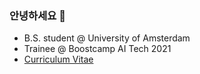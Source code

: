 ### 안녕하세요 👋  
- B.S. student @ University of Amsterdam  
- Trainee @ Boostcamp AI Tech 2021  
- [Curriculum Vitae](https://drive.google.com/file/d/1Dfk-_STd8KRUF77__9oYFLYPbBXTJ001/view?usp=sharing)
